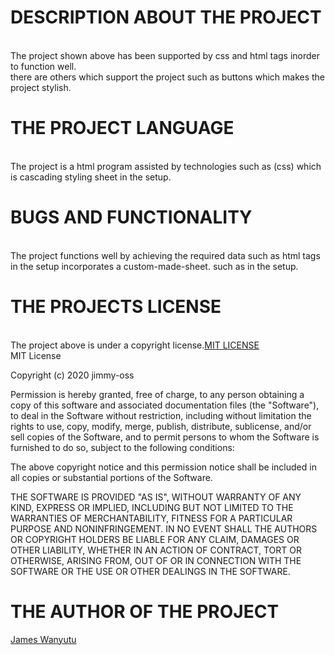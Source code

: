 # DESCRIPTION ABOUT THE PROJECT
<br>The project shown above has been supported by css and html tags inorder to function well.</br>
there are others which support the project such as buttons which makes the project stylish.
# THE PROJECT LANGUAGE
<br>The project is a html program assisted by technologies such as (css) which is cascading styling sheet in the setup.</br>
# BUGS AND FUNCTIONALITY
<br>The project functions well by achieving the required data such as html tags in the setup incorporates a custom-made-sheet. such as <e> in the setup.</br>
# THE PROJECTS LICENSE
<br>The project above is under a copyright license.<a href="https://www.Github.com/html/">MIT LICENSE</a></br>MIT License

Copyright (c) 2020 jimmy-oss

Permission is hereby granted, free of charge, to any person obtaining a copy
of this software and associated documentation files (the "Software"), to deal
in the Software without restriction, including without limitation the rights
to use, copy, modify, merge, publish, distribute, sublicense, and/or sell
copies of the Software, and to permit persons to whom the Software is
furnished to do so, subject to the following conditions:

The above copyright notice and this permission notice shall be included in all
copies or substantial portions of the Software.

THE SOFTWARE IS PROVIDED "AS IS", WITHOUT WARRANTY OF ANY KIND, EXPRESS OR
IMPLIED, INCLUDING BUT NOT LIMITED TO THE WARRANTIES OF MERCHANTABILITY,
FITNESS FOR A PARTICULAR PURPOSE AND NONINFRINGEMENT. IN NO EVENT SHALL THE
AUTHORS OR COPYRIGHT HOLDERS BE LIABLE FOR ANY CLAIM, DAMAGES OR OTHER
LIABILITY, WHETHER IN AN ACTION OF CONTRACT, TORT OR OTHERWISE, ARISING FROM,
OUT OF OR IN CONNECTION WITH THE SOFTWARE OR THE USE OR OTHER DEALINGS IN THE
SOFTWARE.

# THE AUTHOR OF THE PROJECT
<a href="https:https://www.Github.com/html/">James Wanyutu</a></br>

